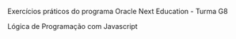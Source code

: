 Exercícios práticos do programa Oracle Next Education - Turma G8

Lógica de Programação com Javascript

